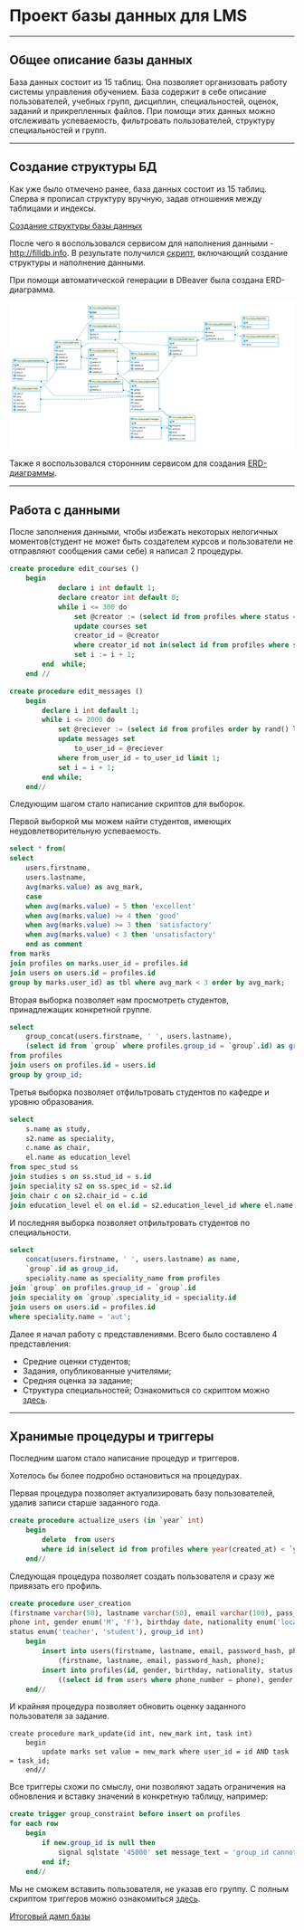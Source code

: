 # Проект базы данных для LMS #

---

##  Общее описание базы данных ##
База данных состоит из 15 таблиц. Она позволяет организовать работу системы управления обучением.
База содержит в себе описание пользователей, учебных групп, дисциплин, специальностей, оценок, заданий и прикрепленных файлов.
При помощи этих данных можно отслеживать успеваемость, фильтровать пользователей, структуру специальностей и групп.

---

## Создание структуры БД ##
Как уже было отмечено ранее, база данных состоит из 15 таблиц. Сперва я прописал структуру вручную, задав отношения между таблицами и индексы.

[Создание структуры базы данных](https://github.com/Serguchers/MySQL_GB/blob/Final_course_project/Создание%20базы.sql)

После чего я воспользовался сервисом для наполнения данными - http://filldb.info. В результате получился [скрипт](https://github.com/Serguchers/MySQL_GB/blob/Final_course_project/Наполнение%20данными.sql), включающий создание структуры и наполнение данными.

При помощи автоматической генерации в DBeaver была создана ERD-диаграмма.

![ERD-диаграмма DBeaver](https://github.com/Serguchers/MySQL_GB/blob/Final_course_project/erd_with_dbeaver.png?raw=true)

Также я воспользовался сторонним сервисом для создания [ERD-диаграммы](https://github.com/Serguchers/MySQL_GB/blob/Final_course_project/erd_with_web.pdf).

---

## Работа с данными ##
После заполнения данными, чтобы избежать некоторых нелогичных моментов(студент не может быть создателем курсов и пользователи не отправляют сообщения сами себе)
я написал 2 процедуры.
~~~sql
create procedure edit_courses ()
	begin
			declare i int default 1;
			declare creator int default 0;
			while i <= 300 do
				set @creator := (select id from profiles where status = 'teacher' order by rand() limit 1);
				update courses set 
				creator_id = @creator
				where creator_id not in(select id from profiles where status ='teacher') limit 1;
				set i := i + 1;
		end  while;
	end //
~~~

~~~sql
create procedure edit_messages ()
	begin
		declare i int default 1;
		while i <= 2000 do
			set @reciever := (select id from profiles order by rand() limit 1);
			update messages set
				to_user_id = @reciever
			where from_user_id = to_user_id limit 1;
			set i = i + 1;
		end while;
	end//
~~~

Следующим шагом стало написание скриптов для выборок. 

Первой выборкой мы можем найти студентов, имеющих неудовлетворительную успеваемость.
~~~sql
select * from(
select 
	users.firstname, 
	users.lastname, 
	avg(marks.value) as avg_mark, 
	case 
	when avg(marks.value) = 5 then 'excellent'
	when avg(marks.value) >= 4 then 'good'
	when avg(marks.value) >= 3 then 'satisfactory'
	when avg(marks.value) < 3 then 'unsatisfactory'
	end as comment
from marks 
join profiles on marks.user_id = profiles.id 
join users on users.id = profiles.id 
group by marks.user_id) as tbl where avg_mark < 3 order by avg_mark;
~~~
Вторая выборка позволяет нам просмотреть студентов, принадлежащих конкретной группе.
~~~sql
select 
	group_concat(users.firstname, ' ', users.lastname), 
	(select id from `group` where profiles.group_id = `group`.id) as group_id 
from profiles
join users on profiles.id = users.id
group by group_id;
~~~
Третья выборка позволяет отфильтровать студентов по кафедре и уровню образования.
~~~sql
select 
	s.name as study, 
	s2.name as speciality, 
	c.name as chair, 
	el.name as education_level 
from spec_stud ss 
join studies s on ss.stud_id = s.id 
join speciality s2 on ss.spec_id = s2.id
join chair c on s2.chair_id = c.id 
join education_level el on el.id = s2.education_level_id where el.name  = 'bachelor' and c.name = 'Media and art';
~~~
И последняя выборка позволяет отфильтровать студентов по специальности.
~~~sql
select 
	concat(users.firstname, ' ', users.lastname) as name, 
	`group`.id as group_id, 
	speciality.name as speciality_name from profiles 
join `group` on profiles.group_id = `group`.id
join speciality on `group`.speciality_id = speciality.id
join users on users.id = profiles.id
where speciality.name = 'aut';
~~~

Далее я начал работу с представлениями. Всего было составлено 4 представления:
* Средние оценки студентов;
* Задания, опубликованные учителями;
* Средняя оценка за задание;
* Структура специальностей;
Ознакомиться со скриптом можно [здесь](https://github.com/Serguchers/MySQL_GB/blob/Final_course_project/Представления.sql).

---

## Хранимые процедуры и триггеры ##
Последним шагом стало написание процедур и триггеров.

Хотелось бы более подробно остановиться на процедурах. 

Первая процедура позволяет актуализировать базу пользователей, удалив записи старше заданного года.
~~~sql
create procedure actualize_users (in `year` int)
	begin
		delete  from users 
		where id in(select id from profiles where year(created_at) < `year`);
	end//
~~~
Следующая процедура позволяет создать пользователя и сразу же привязать его профиль.
~~~sql
create procedure user_creation 
(firstname varchar(50), lastname varchar(50), email varchar(100), pass_hash varchar(255),
phone int, gender enum('M', 'F'), birthday date, nationality enum('local', 'non-local', 'non-resident'),
status enum('teacher', 'student'), group_id int)
	begin
		insert into users(firstname, lastname, email, password_hash, phone_number) values
			(firstname, lastname, email, password_hash, phone);
		insert into profiles(id, gender, birthday, nationality, status, group_id) values 
			((select id from users where phone_number = phone), gender, birthday, nationality, status, group_id);
	end//
~~~
И крайняя процедура позволяет обновить оценку заданного пользователя за задание.
~~~
create procedure mark_update(id int, new_mark int, task int)
	begin
		update marks set value = new_mark where user_id = id AND task = task_id;
	end//
~~~
Все триггеры схожи по смыслу, они позволяют задать ограничения на обновления и вставку значений в конкретную таблицу, например:
~~~sql
create trigger group_constraint before insert on profiles
for each row 
	begin 
		if new.group_id is null then 
			signal sqlstate '45000' set message_text = 'group_id cannot be null';
		end if;
	end//
~~~
Мы не сможем вставить пользователя, не указав его группу.
С полным скриптом триггеров можно ознакомиться [здесь](https://github.com/Serguchers/MySQL_GB/blob/Final_course_project/Процедуры%20и%20триггеры.sql).

[Итоговый дамп базы](https://github.com/Serguchers/MySQL_GB/blob/Final_course_project/Kanokhovich_Sergei_Project.sql)


